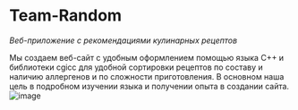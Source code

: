# Team-Random

*Веб-приложение с рекомендациями кулинарных рецептов*

  Мы создаем веб-сайт с удобным оформлением помощью языка C++ и библиотеки cgicc для удобной сортировки рецептов по составу
и наличию аллергенов и по сложности приготовления.
  В основном наша цель в подробном изучении языка и получении опыта в создании сайта.
  ![image](https://github.com/user-attachments/assets/6aca9a0d-b81d-4f2a-81da-ce4fd0fb71c6)
